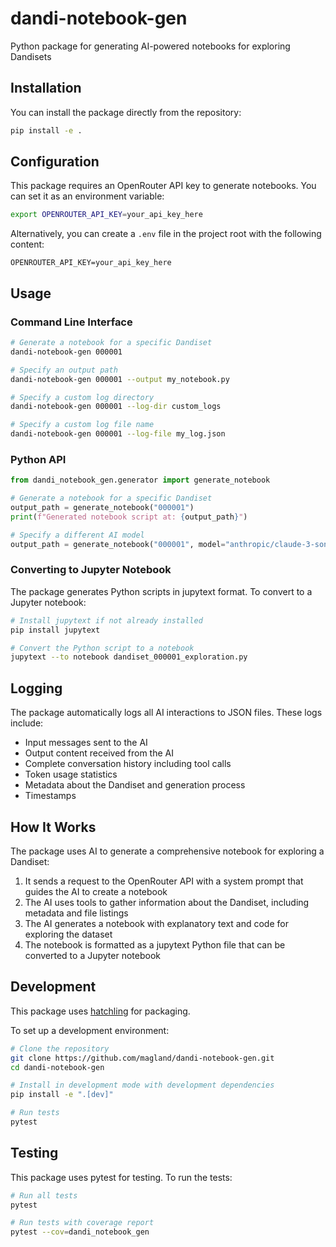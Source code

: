 # dandi-notebook-gen

Python package for generating AI-powered notebooks for exploring Dandisets

## Installation

You can install the package directly from the repository:

```bash
pip install -e .
```

## Configuration

This package requires an OpenRouter API key to generate notebooks. You can set it as an environment variable:

```bash
export OPENROUTER_API_KEY=your_api_key_here
```

Alternatively, you can create a `.env` file in the project root with the following content:

```
OPENROUTER_API_KEY=your_api_key_here
```

## Usage

### Command Line Interface

```bash
# Generate a notebook for a specific Dandiset
dandi-notebook-gen 000001

# Specify an output path
dandi-notebook-gen 000001 --output my_notebook.py

# Specify a custom log directory
dandi-notebook-gen 000001 --log-dir custom_logs

# Specify a custom log file name
dandi-notebook-gen 000001 --log-file my_log.json
```

### Python API

```python
from dandi_notebook_gen.generator import generate_notebook

# Generate a notebook for a specific Dandiset
output_path = generate_notebook("000001")
print(f"Generated notebook script at: {output_path}")

# Specify a different AI model
output_path = generate_notebook("000001", model="anthropic/claude-3-sonnet:beta")
```

### Converting to Jupyter Notebook

The package generates Python scripts in jupytext format. To convert to a Jupyter notebook:

```bash
# Install jupytext if not already installed
pip install jupytext

# Convert the Python script to a notebook
jupytext --to notebook dandiset_000001_exploration.py
```

## Logging

The package automatically logs all AI interactions to JSON files. These logs include:

- Input messages sent to the AI
- Output content received from the AI
- Complete conversation history including tool calls
- Token usage statistics
- Metadata about the Dandiset and generation process
- Timestamps

## How It Works

The package uses AI to generate a comprehensive notebook for exploring a Dandiset:

1. It sends a request to the OpenRouter API with a system prompt that guides the AI to create a notebook
2. The AI uses tools to gather information about the Dandiset, including metadata and file listings
3. The AI generates a notebook with explanatory text and code for exploring the dataset
4. The notebook is formatted as a jupytext Python file that can be converted to a Jupyter notebook

## Development

This package uses [hatchling](https://hatch.pypa.io/) for packaging.

To set up a development environment:

```bash
# Clone the repository
git clone https://github.com/magland/dandi-notebook-gen.git
cd dandi-notebook-gen

# Install in development mode with development dependencies
pip install -e ".[dev]"

# Run tests
pytest
```

## Testing

This package uses pytest for testing. To run the tests:

```bash
# Run all tests
pytest

# Run tests with coverage report
pytest --cov=dandi_notebook_gen
```

